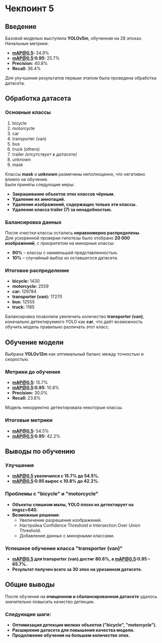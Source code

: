 # Чекпоинт 5

## Введение

Базовой моделью выступила **YOLOv5m**, обученная на 28 эпохах.  
Начальные метрики:

- **mAP@0.5:** 34.9%
- **mAP@0.5:0.95:** 25.7%
- **Precision:** 40.8%
- **Recall:** 36.4%

Для улучшения результатов первым этапом была проведена обработка датасета.

## Обработка датасета

### Основные классы

1. bicycle
2. motorcycle
3. car
4. transporter (van)
5. bus
6. truck (others)
7. trailer _(отсутствует в датасете)_
8. unknown
9. mask

Классы **mask** и **unknown** размечены неполноценно, что негативно влияло на обучение.  
Были приняты следующие меры:

- **Закрашивание объектов этих классов чёрным.**
- **Удаление их аннотаций.**
- **Удаление изображений, содержащих только эти классы.**
- **Удаление класса trailer (7) за ненадобностью.**

### Балансировка данных

После очистки классы остались **неравномерно распределены**.  
Для ускоренной проверки гипотезы было отобрано **20 000 изображений**, с приоритетом на минорные классы:

- **90%** – классы с наименьшей представленностью.
- **10%** – случайный выбор из оставшегося датасета.

### Итоговое распределение

- **bicycle:** 1430
- **motorcycle:** 2559
- **car:** 129784
- **transporter (van):** 17270
- **bus:** 12555
- **truck:** 1185

Балансировка позволила увеличить количество **transporter (van)**, изначально детектируемого YOLO как **car**, что даёт возможность обучить модель правильно различать этот класс.

## Обучение модели

Выбрана **YOLOv12m** как оптимальный баланс между точностью и скоростью.

### Метрики до обучения

- **mAP@0.5:** 15.7%
- **mAP@0.5:0.95:** 10.8%
- **Precision:** 30.0%
- **Recall:** 23.8%

Модель некорректно детектировала некоторые классы.

### Итоговые метрики

- **mAP@0.5:** 54.5%
- **mAP@0.5:0.95:** 42.2%

## Выводы по обучению

### Улучшения

- **mAP@0.5 увеличился с 15.7% до 54.5%.**
- **mAP@0.5:0.95 вырос с 10.8% до 42.2%.**

### Проблемы с "bicycle" и "motorcycle"

- **Объекты слишком малы, YOLO плохо их детектирует на imgsz=640.**
- **Возможные решения:**
  - Увеличение разрешения изображений.
  - Настройка Confidence Threshold и Intersection Over Union Threshold.
  - Добавление данных с минорными классами.

### Успешное обучение класса "transporter (van)"

- **mAP@0.5 для transporter (van) достиг 80.6%, а mAP@0.5:0.95 – 65.7%.**
- **Результат получен всего за 30 эпох на урезанном датасете.**

## Общие выводы

После обучения на **очищенном и сбалансированном датасете** удалось значительно повысить качество детекции.

### Следующие шаги:

- **Оптимизация детекции мелких объектов ("bicycle", "motorcycle").**
- **Расширение датасета для повышения качества модели.**
- **Продолжение обучения на большем количестве эпох.**
